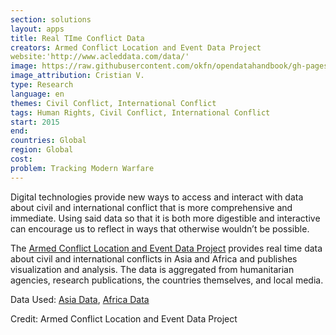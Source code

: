 ```yaml
---
section: solutions
layout: apps
title: Real TIme Conflict Data 
creators: Armed Conflict Location and Event Data Project 
website:'http://www.acleddata.com/data/'
image: https://raw.githubusercontent.com/okfn/opendatahandbook/gh-pages/img/crisis.jpg
image_attribution: Cristian V.
type: Research
language: en
themes: Civil Conflict, International Conflict
tags: Human Rights, Civil Conflict, International Conflict
start: 2015
end:
countries: Global
region: Global
cost:
problem: Tracking Modern Warfare
---
```

Digital technologies provide new ways to access and interact with data about civil and international conflict that is more comprehensive and immediate. Using said data so that it is both more digestible and interactive can encourage us to reflect in ways that otherwise wouldn’t be possible.

The [Armed Conflict Location and Event Data Project](http://www.acleddata.com/data/) provides real time data about civil and international conflicts in Asia and Africa and publishes visualization and analysis. The data is aggregated from humanitarian agencies, research publications, the countries themselves, and local media.

Data Used: [Asia Data](http://www.acleddata.com/asia-data/), [Africa Data](http://www.acleddata.com/data/)

Credit: Armed Conflict Location and Event Data Project
